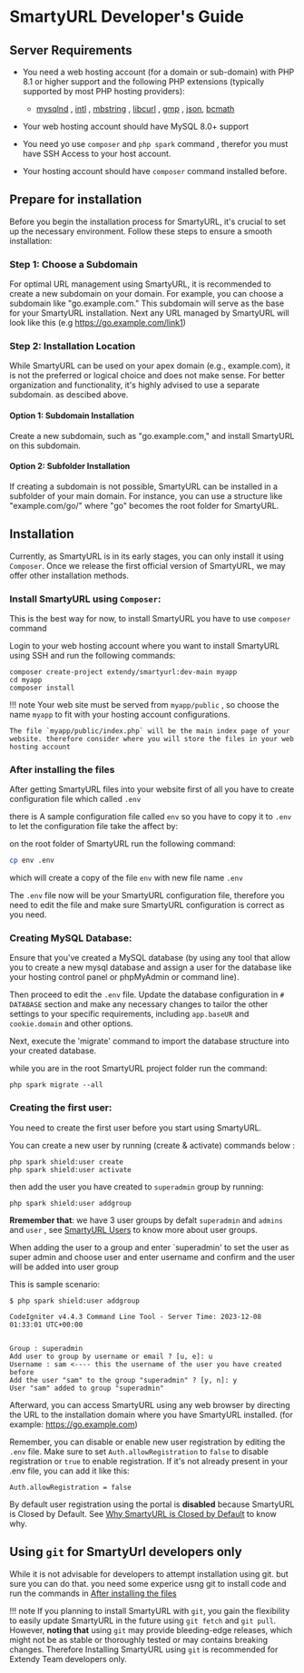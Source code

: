 # SmartyURL Developer's Guide

## Server Requirements

- You need a web hosting account (for a domain or sub-domain) with PHP 8.1 or higher support and the following PHP extensions (typically supported by most PHP hosting providers):

    - [mysqlnd](http://php.net/manual/en/mysqlnd.install.php) , [intl](http://php.net/manual/en/intl.requirements.php) , [mbstring](http://php.net/manual/en/mbstring.installation.php) ,  [libcurl](https://www.php.net/manual/en/curl.setup.php) , [gmp](https://www.php.net/manual/en/gmp.installation.php) , [json](https://www.php.net/manual/en/json.installation.php), [bcmath](https://www.php.net/manual/en/bc.setup.php)

- Your web hosting account should have MySQL 8.0+ support
- You need yo use `composer` and `php spark` command , therefor you must have SSH Access to your host account.
- Your hosting account should have `composer` command installed before.

## Prepare for installation

Before you begin the installation process for SmartyURL, it's crucial to set up the necessary environment. Follow these steps to ensure a smooth installation:

### Step 1: Choose a Subdomain

For optimal URL management using SmartyURL, it is recommended to create a new subdomain on your domain. For example, you can choose a subdomain like "go.example.com." This subdomain will serve as the base for your SmartyURL installation. Next any URL managed by SmartyURL will look like this (e.g https://go.example.com/link1)

### Step 2: Installation Location

While SmartyURL can be used on your apex domain (e.g., example.com), it is not the preferred or logical choice and does not make sense. For better organization and functionality, it's highly advised to use a separate subdomain. as descibed above.

#### Option 1: Subdomain Installation
Create a new subdomain, such as "go.example.com," and install SmartyURL on this subdomain.

#### Option 2: Subfolder Installation
If creating a subdomain is not possible, SmartyURL can be installed in a subfolder of your main domain. For instance, you can use a structure like "example.com/go/" where "go" becomes the root folder for SmartyURL.


## Installation

Currently, as SmartyURL is in its early stages, you can only install it using `Composer`. Once we release the first official version of SmartyURL, we may offer other installation methods.

### Install SmartyURL  using `Composer`:

This is the best way for now, to install SmartyURL you have to use `composer` command

Login to your web hosting account where you want to install SmartyURL using SSH and run the following commands:

```cli
composer create-project extendy/smartyurl:dev-main myapp
cd myapp
composer install
```
!!! note
    Your web site must be served from `myapp/public` , so choose the name `myapp` to fit with your hosting account configurations.

    The file `myapp/public/index.php` will be the main index page of your website. therefore consider where you will store the files in your web hosting account


### After installing the files

After getting SmartyURL files into your website first of all you have to create configuration file which called `.env`

there is A sample configuration file called `env` so you have to copy it to `.env` to let the configuration file take the affect by:

on the root folder of SmartyURL run the following command:

```bash
cp env .env
```

which will create a copy of the file `env` with new file name `.env`

The `.env` file now will be your SmartyURL configuration file, therefore you need to edit the file and make sure SmartyURL configuration is correct as you need.

### Creating MySQL Database:

Ensure that you've created a MySQL database (by using any tool that allow you to create a new mysql database and assign a user for the database like your hosting control panel or phpMyAdmin or command line).

Then proceed to edit the `.env` file. Update the database configuration in `# DATABASE` section and make any necessary changes to tailor the other settings to your specific requirements, including `app.baseUR` and `cookie.domain` and other options.

Next, execute the 'migrate' command to import the database structure into your created database.

while you are in the root SmartyURL project folder run the command:

```cli
php spark migrate --all
```

### Creating the first user:

You need to create the first user before you start using SmartyURL.

You can create a new user by running (create & activate) commands below :

```cli
php spark shield:user create
php spark shield:user activate
```
then add the user you have created to `superadmin` group by running:

```
php spark shield:user addgroup
```

**Rremember that**: we have 3 user groups by defalt `superadmin` and `admins` and `user` , see [SmartyURL Users](users.md/#user-groups) to know more about user groups.

When adding the user to a group and enter `superadmin' to set the user as super admin and choose user and enter username and confirm and the user will be added into user group

This is sample scenario:

```
$ php spark shield:user addgroup

CodeIgniter v4.4.3 Command Line Tool - Server Time: 2023-12-08 01:33:01 UTC+00:00


Group : superadmin
Add user to group by username or email ? [u, e]: u
Username : sam <---- this the username of the user you have created before
Add the user "sam" to the group "superadmin" ? [y, n]: y
User "sam" added to group "superadmin"
```

Afterward, you can access SmartyURL using any web browser by directing the URL to the installation domain where you have SmartyURL installed. (for example: https://go.example.com)

Remember, you can disable or enable new user registration by editing the `.env` file. Make sure to set `Auth.allowRegistration` to `false` to disable registration or `true` to enable registration. If it's not already present in your .env file, you can add it like this:

```cli
Auth.allowRegistration = false
```

By default user registration using the portal is **disabled** because SmartyURL is Closed by Default. See [Why SmartyURL is Closed by Default](users.md/#why-smartyurl-is-closed-by-default) to know why.

## Using `git` for SmartyUrl developers only
While it is not advisable for developers to attempt installation using git. but sure you can do that. you need some experice usng git to install code and run the commands in [After installing the files](developers.md/#after-installing-the-files)

!!! note
    If you planning to install SmartyURL with `git`, you gain the flexibility to easily update SmartyURL in the future using `git fetch` and `git pull`. However, **noting that** using `git` may provide bleeding-edge releases, which might not be as stable or thoroughly tested or may contains breaking changes.
    Therefore Installing SmartyURL using `git` is recommended for Extendy Team developers only.


